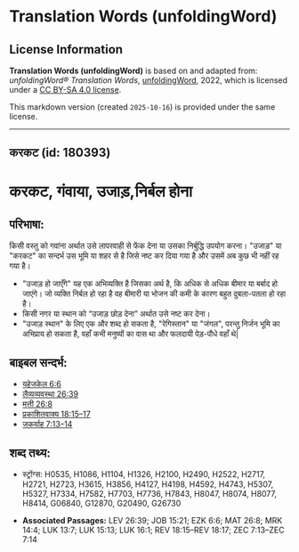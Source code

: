 # Translation Words (unfoldingWord)

## License Information

**Translation Words (unfoldingWord)** is based on and adapted from: _unfoldingWord® Translation Words_, [unfoldingWord](https://unfoldingword.org/utw), 2022, which is licensed under a [CC BY-SA 4.0 license](https://creativecommons.org/licenses/by-sa/4.0/legalcode.en).

This markdown version (created `2025-10-16`) is provided under the same license.



--------------------------------

## करकट (id: 180393)

करकट, गंवाया, उजाड़,निर्बल होना
===============================

परिभाषा:
--------

किसी वस्तु को गवांना अर्थात उसे लापरवाही से फेंक देना या उसका निर्बुद्धि उपयोग करना। "उजाड़" या "करकट" का सन्दर्भ उस भूमि या शहर से है जिसे नष्ट कर दिया गया है और उसमें अब कुछ भी नहीं रह गया है।

* "उजाड़ हो जाएँगे" यह एक अभिव्यक्ति है जिसका अर्थ है, कि अधिक से अधिक बीमार या बर्बाद हो जाएंगे। जो व्यक्ति निर्बल हो रहा है वह बीमारी या भोजन की कमी के कारण बहुत दुबला\-पतला हो रहा है।
* किसी नगर या स्थान को “उजाड़ छोड़ देना” अर्थात उसे नष्ट कर देना।
* "उजाड़ स्थान" के लिए एक और शब्द हो सकता है, "रेगिस्तान" या "जंगल", परन्तु निर्जन भूमि का अभिप्राय हो सकता है, वहाँ कभी मनुष्यों का वास था और फलदायी पेड़\-पौधे वहाँ थे\|

बाइबल सन्दर्भ:
--------------

* [यहेजकेल 6:6](https://ref.ly/Ezek6:6)
* [लैव्यव्यवस्था 26:39](https://ref.ly/Lev26:39)
* [मत्ती 26:8](https://ref.ly/Matt26:8)
* [प्रकाशितवाक्य 18:15–17](https://ref.ly/Rev18:15-Rev18:17)
* [जकर्याह 7:13–14](https://ref.ly/Zech7:13-Zech7:14)

शब्द तथ्य:
----------

* स्ट्रोंग्स: H0535, H1086, H1104, H1326, H2100, H2490, H2522, H2717, H2721, H2723, H3615, H3856, H4127, H4198, H4592, H4743, H5307, H5327, H7334, H7582, H7703, H7736, H7843, H8047, H8074, H8077, H8414, G06840, G12870, G20490, G26730

* **Associated Passages:** LEV 26:39; JOB 15:21; EZK 6:6; MAT 26:8; MRK 14:4; LUK 13:7; LUK 15:13; LUK 16:1; REV 18:15–REV 18:17; ZEC 7:13–ZEC 7:14

